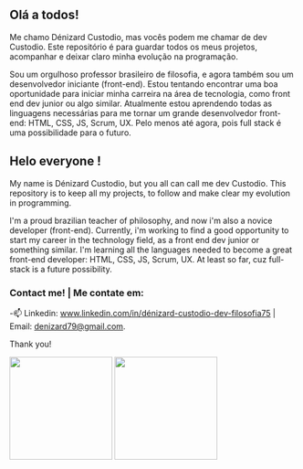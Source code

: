 ## Olá a todos!

Me chamo Dénizard Custodio, mas vocês podem me chamar de dev Custodio. Este repositório é para guardar todos os meus projetos, acompanhar e deixar claro minha evolução na programação.

Sou um orgulhoso professor brasileiro de filosofia, e agora também sou um desenvolvedor iniciante (front-end).
Estou tentando encontrar uma boa oportunidade para iniciar minha carreira na área de tecnologia, como front end dev junior ou algo similar.
Atualmente estou aprendendo todas as linguagens necessárias para me tornar um grande desenvolvedor front-end: HTML, CSS, JS, Scrum, UX. Pelo menos até agora, pois full stack é uma possibilidade para o futuro.


## Helo everyone !
My name is Dénizard Custodio, but you all can call me dev Custodio. This repository is to keep all my projects, to follow and make clear my evolution in programming.

I'm a proud brazilian teacher of philosophy, and now i'm also a novice developer (front-end). 
Currently, i'm working to find a good opportunity to start my career in the technology field, as a front end dev junior or something similar.
I'm learning all the languages needed to become a great front-end developer: HTML, CSS, JS, Scrum, UX. At least so far, cuz full-stack is a future possibility.

### Contact me! | Me contate em:
-📫 Linkedin: www.linkedin.com/in/dénizard-custodio-dev-filosofia75 | Email: denizard79@gmail.com. 

Thank you!

<div>
 <img height="180em" src="https://github-readme-stats.vercel.app/api?username=DevCustodio&show_icons=true&theme=midnight-purple"/>
 <img height="180em" src="https://github-readme-stats.vercel.app/api/top-langs/?username=DevCustodio&layout=compact&theme=midnight-purple"/>
</div>
